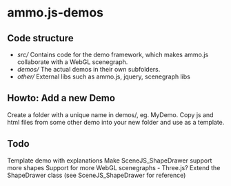 # ammo.js-demos

## Code structure
* _src/_ Contains code for the demo framework, which makes ammo.js collaborate with a WebGL scenegraph.
* _demos/_ The actual demos in their own subfolders.
* _other/_ External libs such as ammo.js, jquery, scenegraph libs

## Howto: Add a new Demo
Create a folder with a unique name in demos/, eg. MyDemo. Copy js and html files from some other demo into your new folder and use as a template.

## Todo
Template demo with explanations
Make SceneJS_ShapeDrawer support more shapes
Support for more WebGL scenegraphs - Three.js? Extend the ShapeDrawer class (see SceneJS_ShapeDrawer for reference)